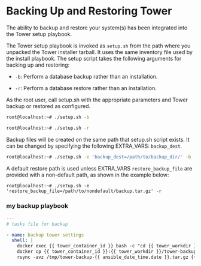 # Backing Up and Restoring Tower

The ability to backup and restore your system(s) has been integrated into the Tower setup playbook.

The Tower setup playbook is invoked as `setup.sh` from the path where you unpacked the Tower installer tarball. It uses the same inventory file used by the install playbook. The setup script takes the following arguments for backing up and restoring:

- `-b`: Perform a database backup rather than an installation.

- `-r`: Perform a database restore rather than an installation.

As the root user, call setup.sh with the appropriate parameters and Tower backup or restored as configured.

```bash
root@localhost:~# ./setup.sh -b
```

```bash
root@localhost:~# ./setup.sh -r
```

Backup files will be created on the same path that setup.sh script exists. It can be changed by specifying the following EXTRA_VARS: `backup_dest`.

```bash
root@localhost:~# ./setup.sh -e 'backup_dest=/path/to/backup_dir/' -b
```

A default restore path is used unless EXTRA_VARS `restore_backup_file` are provided with a non-default path, as shown in the example below:

```
root@localhost:~# ./setup.sh -e 'restore_backup_file=/path/to/nondefault/backup.tar.gz' -r
```

### my backup playbook

```yml
---
# tasks file for backup

- name: backup tower settings
  shell: |
    docker exec {{ tower_container_id }} bash -c "cd {{ tower_workdir }} && ./setup.sh -e 'backup_dest=tower-backup.tar.gz' -b"
    docker cp {{ tower_container_id }}:{{ tower_workdir }}/tower-backup.tar.gz /tmp/tower-backup-{{ ansible_date_time.date }}.tar.gz
    rsync -avz /tmp/tower-backup-{{ ansible_date_time.date }}.tar.gz {{ tower_backup_target }}
```
